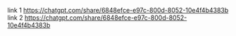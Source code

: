 link 1 
https://chatgpt.com/share/6848efce-e97c-800d-8052-10e4f4b4383b
link 2 
https://chatgpt.com/share/6848efce-e97c-800d-8052-10e4f4b4383b
